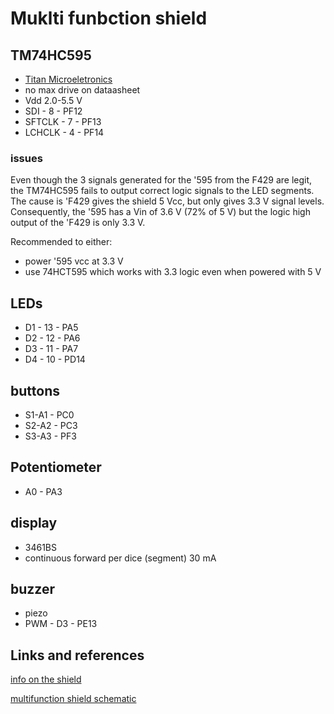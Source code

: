 # Muklti funbction shield

## TM74HC595
- [Titan Microeletronics](https://lcsc.com/datasheet/lcsc_datasheet_2410122023_TM-Shenzhen-Titan-Micro-Elec-TM74HC595_C79097.pdf)
- no max drive on dataasheet
- Vdd 2.0-5.5 V
- SDI - 8 - PF12
- SFTCLK - 7 - PF13
- LCHCLK - 4 - PF14

### issues
Even though the 3 signals generated for the '595 from the F429 are legit, the TM74HC595
fails to output correct logic signals to the LED segments.
The cause is 'F429 gives the shield 5 Vcc, but only gives 3.3 V signal levels.
Consequently, the '595 has a Vin of 3.6 V (72% of 5 V) but the logic
high output of the 'F429 is only 3.3 V.

Recommended to either:
- power '595 vcc at 3.3 V
- use 74HCT595 which works with 3.3 logic even when powered with 5 V

## LEDs
- D1 - 13 - PA5
- D2 - 12 - PA6
- D3 - 11 - PA7
- D4 - 10 - PD14

## buttons
- S1-A1 - PC0
- S2-A2 - PC3
- S3-A3 - PF3

## Potentiometer
- A0 - PA3

## display
- 3461BS
- continuous forward per dice (segment) 30 mA

## buzzer
- piezo
- PWM - D3 - PE13

## Links and references
[info on the shield](https://community.st.com/t5/stm32-mcus-products/im-trying-to-control-the-arduino-multifunction-shield-by-using/td-p/56923)

[multifunction shield schematic](https://static1.squarespace.com/static/584d41b3f5e2310b396cd953/t/5b2fbfb80e2e7265f3ecfa6d/1529855928655/Multifunction-Shield.pdf)


